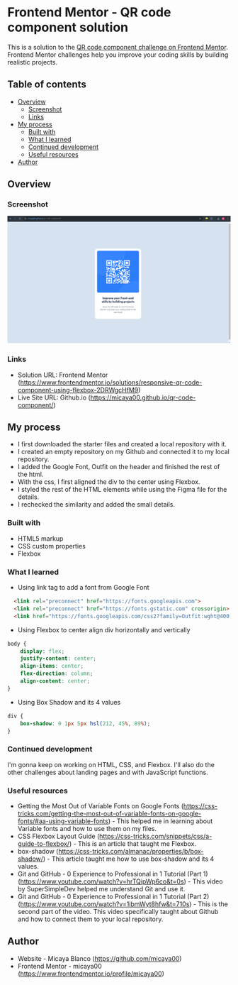 # Frontend Mentor - QR code component solution

This is a solution to the [QR code component challenge on Frontend Mentor](https://www.frontendmentor.io/challenges/qr-code-component-iux_sIO_H). Frontend Mentor challenges help you improve your coding skills by building realistic projects. 

## Table of contents

- [Overview](#overview)
  - [Screenshot](#screenshot)
  - [Links](#links)
- [My process](#my-process)
  - [Built with](#built-with)
  - [What I learned](#what-i-learned)
  - [Continued development](#continued-development)
  - [Useful resources](#useful-resources)
- [Author](#author)

## Overview

### Screenshot

![](./screenshot.png)

### Links

- Solution URL: Frontend Mentor (https://www.frontendmentor.io/solutions/responsive-qr-code-component-using-flexbox-2DRWgcHfM9)
- Live Site URL: Github.io (https://micaya00.github.io/qr-code-component/)

## My process
- I first downloaded the starter files and created a local repository with it. 
- I created an empty repository on my Github and connected it to my local repository.
- I added the Google Font, Outfit on the header and finished the rest of the html.
- With the css, I first aligned the div to the center using Flexbox. 
- I styled the rest of the HTML elements while using the Figma file for the details.
- I rechecked the similarity and added the small details. 

### Built with

- HTML5 markup
- CSS custom properties
- Flexbox

### What I learned

- Using link tag to add a font from Google Font
```html
  <link rel="preconnect" href="https://fonts.googleapis.com">
  <link rel="preconnect" href="https://fonts.gstatic.com" crossorigin>
  <link href="https://fonts.googleapis.com/css2?family=Outfit:wght@400;700&display=swap" rel="stylesheet">

```

- Using Flexbox to center align div horizontally and vertically
```css
body {
    display: flex;
    justify-content: center;
    align-items: center;
    flex-direction: column;
    align-content: center;
}
```

- Using Box Shadow and its 4 values
```css
div {
    box-shadow: 0 1px 5px hsl(212, 45%, 89%);
}
```

### Continued development

I'm gonna keep on working on HTML, CSS, and Flexbox. I'll also do the other challenges about landing pages and with JavaScript functions.

### Useful resources

- Getting the Most Out of Variable Fonts on Google Fonts (https://css-tricks.com/getting-the-most-out-of-variable-fonts-on-google-fonts/#aa-using-variable-fonts) - This helped me in learning about Variable fonts and how to use them on my files.
- CSS Flexbox Layout Guide (https://css-tricks.com/snippets/css/a-guide-to-flexbox/) - This is an article that taught me Flexbox.
- box-shadow (https://css-tricks.com/almanac/properties/b/box-shadow/) - This article taught me how to use box-shadow and its 4 values.
- Git and GitHub - 0 Experience to Professional in 1 Tutorial (Part 1) (https://www.youtube.com/watch?v=hrTQipWp6co&t=0s) - This video by SuperSimpleDev helped me understand Git and use it.
- Git and GitHub - 0 Experience to Professional in 1 Tutorial (Part 2) (https://www.youtube.com/watch?v=1ibmWyt8hfw&t=710s) - This is the second part of the video. This video specifically taught about Github and how to connect them to your local repository.

## Author

- Website - Micaya Blanco (https://github.com/micaya00)
- Frontend Mentor - micaya00 (https://www.frontendmentor.io/profile/micaya00)